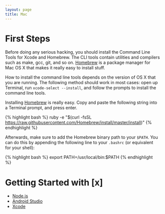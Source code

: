 ```yaml
---
layout: page
title: Mac
---
```


# First Steps

Before doing any serious hacking, you should install the Command Line Tools for
Xcode and Homebrew. The CLI tools contain utilities and compilers such as make,
gcc, git, and so on. [Homebrew][brew] is a package manager for Mac OS X that
makes it really easy to install stuff.

How to install the command line tools depends on the version of OS X that you
are running. The following method should work in most cases: open up Terminal,
run `xcode-select --install`, and follow the prompts to install the command
line tools.

Installing [Homebrew][brew] is really easy. Copy and paste the following string
into a Terminal prompt, and press enter.

{% highlight bash %}
ruby -e "$(curl -fsSL https://raw.githubusercontent.com/Homebrew/install/master/install)"
{% endhighlight %}

Afterwards, make sure to add the Homebrew binary path to your `$PATH`. You can
do this by appending the following line to your `.bashrc` (or equivalent for
your shell):

{% highlight bash %}
export PATH=/usr/local/bin:$PATH
{% endhighlight %}

# Getting Started with [x]

* [Node.js](node/)
* [Android Studio](android-studio/)
* [Xcode](xcode/)

[brew]: http://brew.sh/
